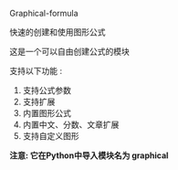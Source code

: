 Graphical-formula

快速的创建和使用图形公式

这是一个可以自由创建公式的模块

支持以下功能 :
1. 支持公式参数
2. 支持扩展
3. 内置图形公式
4. 内置中文、分数、文章扩展
5. 支持自定义图形

**注意: 它在Python中导入模块名为 graphical**